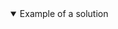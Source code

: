<details open>
<summary>Example of a solution</summary>
<div class="image-container">      
    <span style="content:url('https://github.com/VldKnd/large-agents-pibt/blob/main/square-large-agents-mapf/readme_example.gif');width:100px;height:100px"></span>
</div>  
</details>
